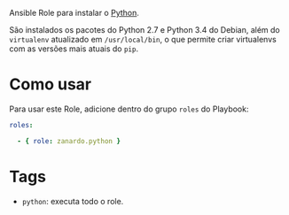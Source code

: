 Ansible Role para instalar o [Python](https://www.python.org/).

São instalados os pacotes do Python 2.7 e Python 3.4 do Debian, além do
`virtualenv` atualizado em `/usr/local/bin`, o que permite criar virtualenvs
com as versões mais atuais do `pip`.

# Como usar

Para usar este Role, adicione dentro do grupo `roles` do Playbook:

```yaml
roles:

  - { role: zanardo.python }
```

# Tags

- `python`: executa todo o role.
